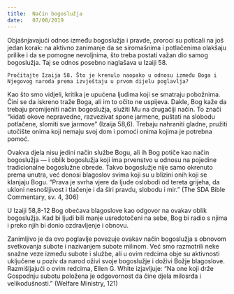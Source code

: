 ```yaml
---
title:  Način bogoslužja
date:   07/08/2019
---
```


Objašnjavajući odnos između bogoslužja i pravde, proroci su poticali na još jedan korak: na aktivno zanimanje da se siromašnima i potlačenima olakšaju prilike i da se pomogne nevoljnima, što treba postati važan dio samog bogoslužja. Taj se odnos posebno naglašava u Izaiji 58.

`Pročitajte Izaija 58. Što je krenulo naopako u odnosu između Boga i Njegovog naroda prema izvještaju u prvom dijelu poglavlja?`

Kao što smo vidjeli, kritika je upućena ljudima koji se smatraju pobožnima. Čini se da iskreno traže Boga, ali im to očito ne uspijeva. Dakle, Bog kaže da trebaju promijeniti način bogoslužja, služiti Mu na drugačiji način. To znači “kidati okove nepravedne, razvezivat spone jarmene, puštati na slobodu potlačene, slomiti sve jarmove” (Izaija 58,6). Trebaju nahraniti gladne, pružiti utočište onima koji nemaju svoj dom i pomoći onima kojima je potrebna pomoć.

Ovakva djela nisu jedini način službe Bogu, ali ih Bog potiče kao način bogoslužja — i oblik bogoslužja koji ima prvenstvo u odnosu na pojedine tradicionalne bogoslužne obrede. Takvo bogoslužje nije samo okrenuto prema unutra, već donosi blagoslov svima koji su u blizini onih koji se klanjaju Bogu. “Prava je svrha vjere da ljude oslobodi od tereta grijeha, da ukloni nesnošljivost i tlačenje i da širi pravdu, slobodu i mir.” (The SDA Bible Commentary, sv. 4, 306)

U Izaiji 58,8-12 Bog obećava blagoslove kao odgovor na ovakav oblik bogoslužja. Kad bi ljudi bili manje usredotočeni na sebe, Bog bi radio s njima i preko njih bi donio ozdravljenje i obnovu.

Zanimljivo je da ovo poglavlje povezuje ovakav način bogoslužja s obnovom svetkovanja subote i nazivanjem subote milinom. Već smo razmotrili neke snažne veze između subote i službe, ali u ovim redcima obje su aktivnosti uključene u poziv da narod oživi svoje bogoslužje i doživi Božje blagoslove. Razmišljajući o ovim redcima, Ellen G. White izjavljuje: “Na one koji drže Gospodnju subotu položena je odgovornost da čine djela milosrđa i velikodušnosti.” (Welfare Ministry, 121)
